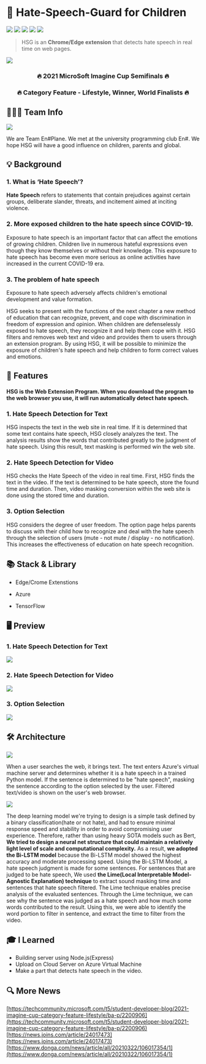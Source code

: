 ﻿
# 👶 Hate-Speech-Guard for Children

![](https://img.shields.io/badge/ProjectType-TeamProject-orange?style=flat-square)  ![](https://img.shields.io/badge/Language-Javascript-critical?style=flat-square&logo=Javascript)  ![](https://img.shields.io/badge/Language-Python-critical?style=flat-square&logo=Python)  ![](https://img.shields.io/badge/Tools-VScode-brightgreen?style=flat-square&logo=VisualStudioCode)  ![](https://img.shields.io/badge/Tools-Pycharm-brightgreen?style=flat-square&logo=Pycharm)

> HSG is an **Chrome/Edge extension** that detects hate speech in real time on web pages.



![](https://user-images.githubusercontent.com/64072741/125822586-a78468bb-f313-43c8-b67e-f742925eee0e.png)

  



### <p align="center"> 🔥 2021 MicroSoft Imagine Cup Semifinals 🔥 </p>

### <p align="center"> 🔥 Category Feature - Lifestyle, Winner, World Finalists 🔥 </p>

## 👨‍👧‍👧 Team Info



![](https://user-images.githubusercontent.com/64072741/125805272-d2b8e4e6-051e-42b4-bdde-acd1327582aa.png)



We are Team En#Plane. We met at the university programming club En#.  We hope HSG will have a good influence on children, parents and global.

## 💡 Background

### 1. What is ‘Hate Speech’?

**Hate Speech** refers to statements that contain prejudices against certain groups, deliberate slander, threats, and incitement aimed at inciting violence.

### 2. More exposed children to the hate speech since COVID-19.

Exposure to hate speech is an important factor that can affect the emotions of growing children. Children live in numerous hateful expressions even though they know themselves or without their knowledge. This exposure to hate speech has become even more serious as online activities have increased in the current COVID-19 era.

### 3. The problem of hate speech

Exposure to hate speech adversely affects children's emotional development and value formation.

HSG seeks to present with the functions of the next chapter a new method of education that can recognize, prevent, and cope with discrimination in freedom of expression and opinion. When children are defenselessly exposed to hate speech, they recognize it and help them cope with it. HSG filters and removes web text and video and provides them to users through an extension program. By using HSG, it will be possible to minimize the exposure of children's hate speech and help children to form correct values and emotions.

## 📝 Features

#### HSG is the Web Extension Program. When you download the program to the web browser you use, it will run automatically detect hate speech.

### 1. Hate Speech Detection for Text

HSG inspects the text in the web site in real time. If it is determined that some text contains hate speech, HSG closely analyzes the text. The analysis results show the words that contributed greatly to the judgment of hate speech. Using this result, text masking is performed win the web site.

### 2. Hate Speech Detection for Video

HSG checks the Hate Speech of the video in real time. First, HSG finds the text in the video. If the text is determined to be hate speech, store the found time and duration. Then, video masking conversion within the web site is done using the stored time and duration.

### 3. Option Selection

HSG considers the degree of user freedom. The option page helps parents to discuss with their child how to recognize and deal with the hate speech through the selection of users (mute - not mute / display - no notification). This increases the effectiveness of education on hate speech recognition.

## 📚 Stack & Library

-   Edge/Crome Extenstions
    
-   Azure
    
-   TensorFlow
    

## 🖥️ Preview

### 1. Hate Speech Detection for Text



![](https://user-images.githubusercontent.com/64072741/125811475-d91dcbd9-09db-4d9e-9863-25d994b77b5c.png)



### 2. Hate Speech Detection for Video



![](https://user-images.githubusercontent.com/64072741/125811574-6d54f72d-9e07-4b6b-9511-669c2ed33a99.png)



### 3. Option Selection



![](https://user-images.githubusercontent.com/64072741/125812562-7628185d-d17d-4d21-9759-1f64040c307d.png)

  



## 🛠️ Architecture



![](https://user-images.githubusercontent.com/64072741/125813977-cd1cf9f7-c20a-48f2-95df-eb0d5f285863.png)

  



When a user searches the web, it brings text. The text enters Azure's virtual machine server and determines whether it is a hate speech in a trained Python model. If the sentence is determined to be "hate speech", masking the sentence according to the option selected by the user. Filtered text/video is shown on the user's web browser.



![](https://user-images.githubusercontent.com/64072741/125815205-2d7076e3-1987-4115-808f-297a54049ee6.png)



The deep learning model we're trying to design is a simple task defined by a binary classification(hate or not hate), and had to ensure minimal response speed and stability in order to avoid compromising user experience. Therefore, rather than using heavy SOTA models such as Bert, **We tried to design a neural net structure that could maintain a relatively light level of scale and computational complexity.** As a result, **we adopted the Bi-LSTM model** because the Bi-LSTM model showed the highest accuracy and moderate processing speed. Using the Bi-LSTM Model, a hate speech judgment is made for some sentences. For sentences that are judged to be hate speech, We used **the Lime(Local Interpretable Model-Agnostic Explanation) technique** to extract sound masking time and sentences that hate speech filtered. The Lime technique enables precise analysis of the evaluated sentences. Through the Lime technique, we can see why the sentence was judged as a hate speech and how much some words contributed to the result. Using this, we were able to identify the word portion to filter in sentence, and extract the time to filter from the video.

## 🎓 I Learned

-   Building server using  Node.js(Express)
-  Upload on Cloud Server on Azure Virtual Machine 
-  Make a part that detects hate speech in the video.
   

## 🔍 More News

[https://techcommunity.microsoft.com/t5/student-developer-blog/2021-imagine-cup-category-feature-lifestyle/ba-p/2200906](https://techcommunity.microsoft.com/t5/student-developer-blog/2021-imagine-cup-category-feature-lifestyle/ba-p/2200906)  [https://news.joins.com/article/24017473](https://news.joins.com/article/24017473)  [https://www.donga.com/news/article/all/20210322/106017354/1](https://www.donga.com/news/article/all/20210322/106017354/1)

